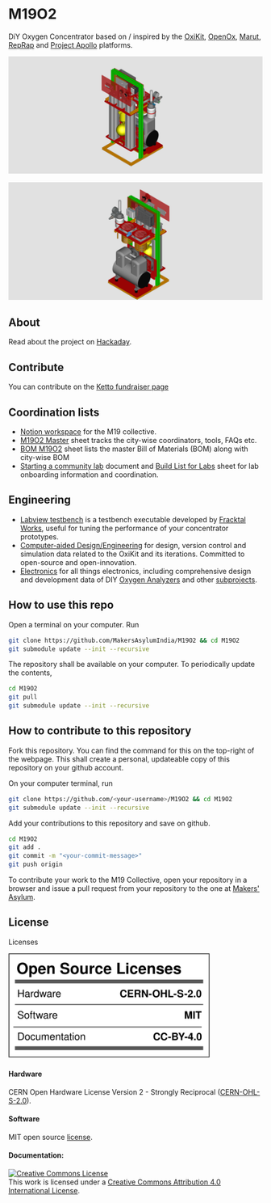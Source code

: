 # M19O2
DiY Oxygen Concentrator based on / inspired by the [OxiKit](https://github.com/OxiKit/oxygen-concentrator-how-to-diy-open-source#oxygen-concentrator-how-to-diy-open-source), [OpenOx](https://github.com/hacklabkyiv/openox), [Marut](https://www.technido.com/marut), [RepRap](https://github.com/RepRapLtd/Oxygen-concentrator) and [Project Apollo](https://github.com/oxycon/ProjectApollo) platforms.

![M19O2 render front](https://github.com/MakersAsylumIndia/M19O2/blob/main/renders/M19O2_v3_04.png)

![M19O2 render rear](https://github.com/MakersAsylumIndia/M19O2/blob/main/renders/M19O2_v3_03.png)

## About

Read about the project on [Hackaday](https://hackaday.com/2021/04/26/indian-makers-respond-to-the-covid-19-pandemic-by-producing-oxygen-concentrators/).

## Contribute

You can contribute on the [Ketto fundraiser page](https://www.ketto.org/fundraiser/m19-oxygen-concentrators-make-in-india)

## Coordination lists

- [Notion workspace](https://www.notion.so/M-19-Collective-b44b9d8d7dd14d5d86d417facf0f4141) for the M19 collective.
- [M19O2 Master](https://docs.google.com/spreadsheets/d/1rJZ5P0rF2Or8yu0H8HEPz25RP8kTAXxbNVU87DqD-eM/edit#gid=0) sheet tracks the city-wise coordinators, tools, FAQs etc.
- [BOM M19O2](https://docs.google.com/spreadsheets/d/1gmmdXTP3EQk-4hCGVYj-FxzUMADlT8mw354VPmYt5A4/edit#gid=870920932) sheet lists the master Bill of Materials (BOM) along with city-wise BOM
- [Starting a community lab](https://docs.google.com/document/d/1oR9rhGmbcnoSBjzQCYwE9Anocvr0q5_VmuVkbnycx18/edit?usp=sharing) document and [Build List for Labs](https://docs.google.com/spreadsheets/d/1DynT9Mh8jcV9qHxwFuQxj1fcQQHj_v_ymwpoZD1L23g/edit?usp=sharing) sheet for lab onboarding information and coordination.

## Engineering

- [Labview testbench](engineering/software/M19-oxygen-concentrator-testbench) is a testbench executable developed by [Fracktal Works](https://github.com/FracktalWorks), useful for tuning the performance of your concentrator prototypes.
- [Computer-aided Design/Engineering](engineering/cad-cae) for design, version control and simulation data related to the OxiKit and its iterations. Committed to open-source and open-innovation.
- [Electronics](engineering/electronics) for all things electronics, including comprehensive design and development data of DIY [Oxygen Analyzers](engineering/electronics/oxygen_analysers) and other [subprojects](engineering/electronics/subprojects).

## How to use this repo

Open a terminal on your computer. Run

```bash
git clone https://github.com/MakersAsylumIndia/M19O2 && cd M19O2
git submodule update --init --recursive
```
The repository shall be available on your computer.
To periodically update the contents,

```bash
cd M19O2
git pull
git submodule update --init --recursive
```

## How to contribute to this repository

Fork this repository. You can find the command for this on the top-right of the webpage. This shall create a personal, updateable copy of this repository on your github account.

On your computer terminal, run

```bash
git clone https://github.com/<your-username>/M19O2 && cd M19O2
git submodule update --init --recursive
```
Add your contributions to this repository and save on github.

```bash
cd M19O2
git add .
git commit -m "<your-commit-message>"
git push origin
```

To contribute your work to the M19 Collective, open your repository in a browser and issue a pull request from your repository to the one at [Makers' Asylum](https://github.com/MakersAsylumIndia).

## License

Licenses

<a href="LICENSE.md"><img src="images/Licenses_facts.svg" width="400" alt="Open Source Licenses Facts"/></a>

#### Hardware
CERN Open Hardware License Version 2 - Strongly Reciprocal ([CERN-OHL-S-2.0](https://spdx.org/licenses/CERN-OHL-S-2.0.html)).

#### Software
MIT open source [license](http://opensource.org/licenses/MIT).

#### Documentation:
<a rel="license" href="http://creativecommons.org/licenses/by/4.0/"><img alt="Creative Commons License" style="border-width:0" src="https://i.creativecommons.org/l/by/4.0/88x31.png" /></a><br />This work is licensed under a <a rel="license" href="http://creativecommons.org/licenses/by/4.0/">Creative Commons Attribution 4.0 International License</a>.
